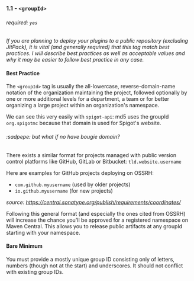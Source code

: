 ### 1.1 - `<groupId>`
###### required: `yes`
_If you are planning to deploy your plugins to a public
repository (excluding JitPack), it is vital (and generally
required) that this tag match best practices. I will describe
best practices as well as acceptable values and why it may
be easier to follow best practice in any case._

#### Best Practice
The `<groupId>` tag is usually the all-lowercase,
reverse-domain-name notation of the organization maintaining
the project, followed optionally by one or more additional
levels for a department, a team or for better organizing a
large project within an organization's namespace.

We can see this very easily with `spigot-api`: md5 uses the
groupId `org.spigotmc` because that domain is used for
Spigot's website.

###### :sadpepe: but what if no have bougie domain?
There exists a similar format for projects managed with
public version control platforms like GitHub, GitLab or
Bitbucket: `tld.website.username`

Here are examples for GitHub projects deploying on OSSRH:
* `com.github.myusername` (used by older projects)
* `io.github.myusername` (for new projects)

_source: https://central.sonatype.org/publish/requirements/coordinates/_

Following this general format (and especially the ones cited
from OSSRH) will increase the chance you'll be approved for
a registered namespace on Maven Central. This allows you
to release public artifacts at any groupId starting with your
namespace.

#### Bare Minimum
You must provide a mostly unique group ID consisting only of
letters, numbers (though not at the start) and underscores.
It should not conflict with existing group IDs.